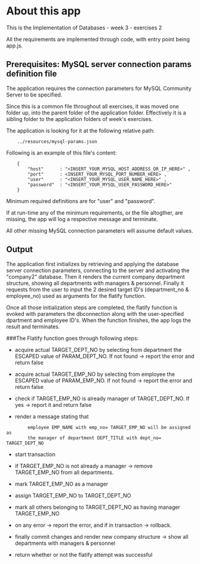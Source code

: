 
# About this app

This is the Implementation of  Databases - week 3 - exercises 2

All the requirements are implemented through code, with entry point being app.js.



## Prerequisites: MySQL server connection params definition file

The application requires the connection parameters for MySQL Community Server to be specified.

Since this is a common file throughout all exercises, it was moved one folder up, into the parent folder of the application folder.
Effectively it is a sibling folder to the application folders of week's exercises.

The application is looking for it at the following relative path:
```
    ../resources/mysql-params.json
```


Following is an example of this file's content:
```
    {
        "host"      : "<INSERT_YOUR_MYSQL_HOST_ADDRESS_OR_IP_HERE>" ,
        "port"      : <INSERT_YOUR_MYSQL_PORT_NUMBER_HERE> ,
        "user"      : "<INSERT_YOUR_MYSQL_USER_NAME_HERE>" ,
        "password"  : "<INSERT_YOUR_MYSQL_USER_PASSWORD_HERE>"
    }
```

Minimum required definitions are for "user" and "password".

If at run-time any of the minimum requirements, or the file altogther, are missing, the app will log a respective message and terminate.

All other missing MySQL connection parameters will assume default values.



## Output

The application first initializes by retrieving and applying the database server connection parameters, connecting to the server and activating the "company2" database. Then it renders the current company department structure, showing all departments with managers & personnel. Finally it requests from the user to input the 2 desired target ID's (department_no & employee_no) used as arguments for the flatify function.

Once all those initialization steps are completed, the flatify function is evoked with parameters the dbconnection along with the user-specified dpartment and employee ID's. When the function finishes, the app logs the result and terminates.


###The Flatify function goes through following steps:

*   acquire actual TARGET_DEPT_NO by selecting from department the ESCAPED value of PARAM_DEPT_NO. If not found -> report the error and return false

*   acquire actual TARGET_EMP_NO by selecting from employee the ESCAPED value of PARAM_EMP_NO. If not found -> report the error and return false

*   check if TARGET_EMP_NO is already manager of TARGET_DEPT_NO. If yes -> report it and return false

*   render a message stating that
```
        employee EMP_NAME with emp_no= TARGET_EMP_NO will be assigned as
        the manager of department DEPT_TITLE with dept_no= TARGET_DEPT_NO
```

*   start transaction

*   if TARGET_EMP_NO is not already a manager -> remove TARGET_EMP_NO from all departments.

*   mark TARGET_EMP_NO as a manager

*   assign TARGET_EMP_NO to TARGET_DEPT_NO

*   mark all others belonging to TARGET_DEPT_NO as having manager TARGET_EMP_NO

*   on any error -> report the error, and if in transaction -> rollback.

*   finally commit changes and render new company structure -> show all departments with managers & personnel

*   return whether or not the flatify attempt was successful

